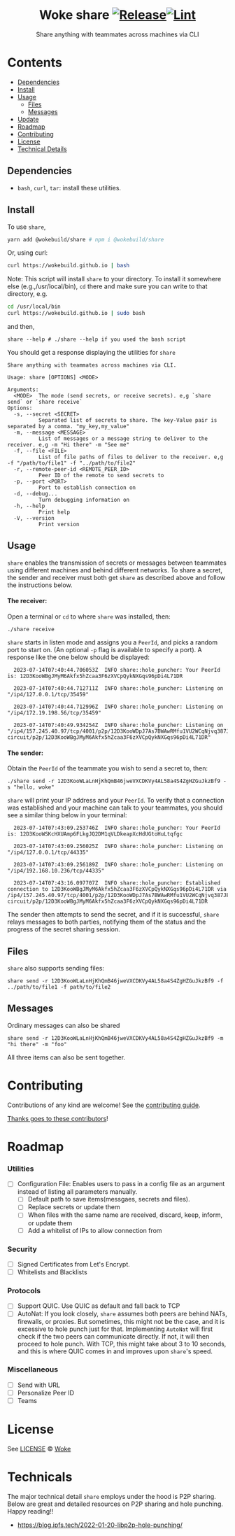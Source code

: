 <div align="center">

# Woke share [![Release](https://github.com/wokebuild/share/actions/workflows/release.yml/badge.svg)](https://github.com/wokebuild/share/actions/workflows/release.yml)[![Lint](https://github.com/wokebuild/share/actions/workflows/lint.yml/badge.svg)](https://github.com/wokebuild/share/actions/workflows/lint.yml)

Share anything with teammates across machines via CLI
</div>

# Contents

- [Dependencies](#dependencies)
- [Install](#install)
- [Usage](#usage)
  - [Files](#files)
  - [Messages](#messages)
- [Update](#update)
- [Roadmap](#roadmap)
- [Contributing](#contributing)
- [License](#license)
- [Technical Details](#techincals)

## Dependencies

- `bash`, `curl`, `tar`: install these utilities.

## Install 
To use `share`,
```bash
yarn add @wokebuild/share # npm i @wokebuild/share
```
Or, using curl:
```sh
curl https://wokebuild.github.io | bash
```
Note:  This script will install `share` to your directory. To install it somewhere else (e.g.,/usr/local/bin), `cd` there and make sure you can write to that directory, e.g. 
```sh
cd /usr/local/bin
curl https://wokebuild.github.io | sudo bash
```
and then,
```shell
share --help # ./share --help if you used the bash script
```
You should get a response displaying the utilities for `share`
```
Share anything with teammates across machines via CLI.

Usage: share [OPTIONS] <MODE>

Arguments:
  <MODE>  The mode (send secrets, or receive secrets). e,g `share send` or `share receive`
Options:
  -s, --secret <SECRET>
          Separated list of secrets to share. The key-Value pair is separated by a comma. "my_key,my_value"
  -m, --message <MESSAGE>
          List of messages or a message string to deliver to the receiver. e,g -m "Hi there" -m "See me"
  -f, --file <FILE>
          List of file paths of files to deliver to the receiver. e,g -f "/path/to/file1" -f "../path/to/file2"
  -r, --remote-peer-id <REMOTE_PEER_ID>
          Peer ID of the remote to send secrets to
  -p, --port <PORT>
          Port to establish connection on
  -d, --debug...
          Turn debugging information on
  -h, --help
          Print help
  -V, --version
          Print version
```


## Usage
`share` enables the transmission of secrets or messages between teammates using different machines and behind different networks. To share a secret, the sender and receiver must both get `share` as described above and follow the instructions below.

#### The receiver:
Open a terminal or `cd` to where `share` was installed, then:
```shell
./share receive
```
`share` starts in listen mode and assigns you a `PeerId`, and picks a random port to start on. (An optional `-p` flag is available to specify a port). A response like the one below should be displayed:
```
  2023-07-14T07:40:44.706053Z  INFO share::hole_puncher: Your PeerId is: 12D3KooWBgJMyM6Akfx5hZcaa3F6zXVCpQykNXGqs96pDi4L71DR

  2023-07-14T07:40:44.712711Z  INFO share::hole_puncher: Listening on "/ip4/127.0.0.1/tcp/35459"

  2023-07-14T07:40:44.712996Z  INFO share::hole_puncher: Listening on "/ip4/172.19.198.56/tcp/35459"

  2023-07-14T07:40:49.934254Z  INFO share::hole_puncher: Listening on "/ip4/157.245.40.97/tcp/4001/p2p/12D3KooWDpJ7As7BWAwRMfu1VU2WCqNjvq387JEYKDBj4kx6nXTN/p2p-circuit/p2p/12D3KooWBgJMyM6Akfx5hZcaa3F6zXVCpQykNXGqs96pDi4L71DR"
```

#### The sender:
Obtain the `PeerId` of the teammate you wish to send a secret to, then:
```shell
./share send -r 12D3KooWLaLnHjKhQmB46jweVXCDKVy4AL58a4S4ZgHZGuJkzBf9 -s "hello, woke"
```
`share` will print your IP address and your `PeerId`.
To verify that a connection was established and your machine can talk to your teammates, you should see a similar thing below in your terminal:
```
  2023-07-14T07:43:09.253746Z  INFO share::hole_puncher: Your PeerId is: 12D3KooWSKcHXUAmp6FLkgJQ2DM1qVLDkeapXcHdUGtoHuLtqfgc

  2023-07-14T07:43:09.256025Z  INFO share::hole_puncher: Listening on "/ip4/127.0.0.1/tcp/44335"

  2023-07-14T07:43:09.256189Z  INFO share::hole_puncher: Listening on "/ip4/192.168.10.236/tcp/44335"

  2023-07-14T07:43:16.097707Z  INFO share::hole_puncher: Established connection to 12D3KooWBgJMyM6Akfx5hZcaa3F6zXVCpQykNXGqs96pDi4L71DR via /ip4/157.245.40.97/tcp/4001/p2p/12D3KooWDpJ7As7BWAwRMfu1VU2WCqNjvq387JEYKDBj4kx6nXTN/p2p-circuit/p2p/12D3KooWBgJMyM6Akfx5hZcaa3F6zXVCpQykNXGqs96pDi4L71DR  
```
The sender then attempts to send the secret, and if it is successful, `share` relays  messages to both parties, notifying them of the status and the progress of the secret sharing session.

  ## Files
  `share` also supports sending files:
  ```shell
  share send -r 12D3KooWLaLnHjKhQmB46jweVXCDKVy4AL58a4S4ZgHZGuJkzBf9 -f ../path/to/file1 -f path/to/file2
  ```
  ## Messages
  Ordinary messages can also be shared
  ```shell
  share send -r 12D3KooWLaLnHjKhQmB46jweVXCDKVy4AL58a4S4ZgHZGuJkzBf9 -m "hi there" -m "foo"
  ```
  All three items can also be sent together.

# Contributing

Contributions of any kind are welcome! See the [contributing guide](contributing.md).

[Thanks goes to these contributors](https://github.com/wokebuild/share/graphs/contributors)!

# Roadmap

### Utilities
- [ ] Configuration File: Enables users to pass in a config file as an argument instead of listing all parameters manually.
  - [ ] Default path to save items(messgaes, secrets and files).
  - [ ] Replace secrets or update them
  - [ ] When files with the same name are received, discard, keep, inform, or update them
  - [ ] Add a whitelist of IPs to allow connection from

### Security
- [ ] Signed Certificates from Let's Encrypt.
- [ ] Whitelists and Blacklists

### Protocols
- [ ] Support QUIC. Use QUIC as default and fall back to TCP
- [ ] AutoNat: If you look closely, `share` assumes both peers are behind NATs, firewalls, or proxies. But sometimes, this might not be the case, and it is excessive to hole punch just for that. Implementing `AutoNat` will first check if the two peers can communicate directly. If not, it will then proceed to hole punch. With TCP, this might take about 3 to 10 seconds, and this is where QUIC comes in and improves upon `share`'s speed.

### Miscellaneous
- [ ] Send with URL
- [ ] Personalize Peer ID
- [ ] Teams

# License

See [LICENSE](LICENSE) © [Woke](https://github.com/wokebuild/)

# Technicals

The major technical detail `share` employs under the hood is P2P sharing. Below are great and detailed resources on P2P sharing and hole punching. Happy reading!!
  - https://blog.ipfs.tech/2022-01-20-libp2p-hole-punching/
